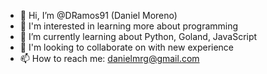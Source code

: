 - 👋 Hi, I’m @DRamos91 (Daniel Moreno)
- 👀 I'm interested in learning more about programming
- 🌱 I’m currently learning about Python, Goland, JavaScript
- 💞️ I'm looking to collaborate on with new experience
- 📫 How to reach me: danielmrg@gmail.com

<!---
DRamos91/DRamos91 is a ✨ special ✨ repository because its `README.md` (this file) appears on your GitHub profile.
You can click the Preview link to take a look at your changes.
--->
